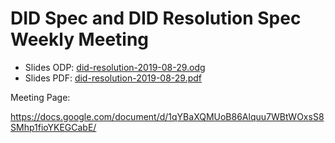 # DID Spec and DID Resolution Spec Weekly Meeting

* Slides ODP: [did-resolution-2019-08-29.odg](did-resolution-2019-08-29.odg)
* Slides PDF: [did-resolution-2019-08-29.pdf](did-resolution-2019-08-29.pdf)

Meeting Page:

https://docs.google.com/document/d/1qYBaXQMUoB86Alquu7WBtWOxsS8SMhp1fioYKEGCabE/

